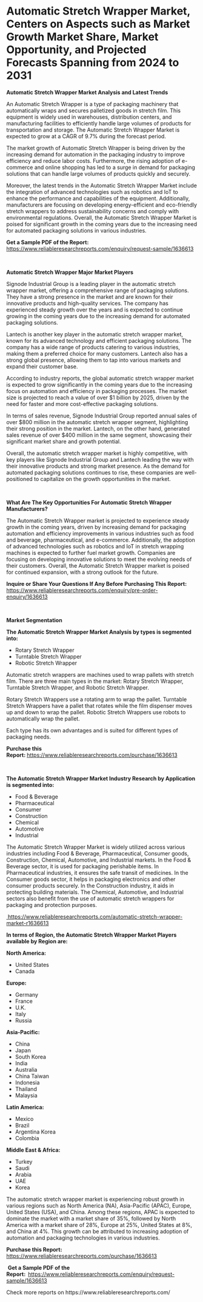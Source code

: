 <p><h1>Automatic Stretch Wrapper Market, Centers on Aspects such as Market Growth Market Share, Market Opportunity, and Projected Forecasts Spanning from 2024 to 2031</h1></p><p><strong>Automatic Stretch Wrapper Market Analysis and Latest Trends</strong></p>
<p><p>An Automatic Stretch Wrapper is a type of packaging machinery that automatically wraps and secures palletized goods in stretch film. This equipment is widely used in warehouses, distribution centers, and manufacturing facilities to efficiently handle large volumes of products for transportation and storage. The Automatic Stretch Wrapper Market is expected to grow at a CAGR of 9.7% during the forecast period.</p><p>The market growth of Automatic Stretch Wrapper is being driven by the increasing demand for automation in the packaging industry to improve efficiency and reduce labor costs. Furthermore, the rising adoption of e-commerce and online shopping has led to a surge in demand for packaging solutions that can handle large volumes of products quickly and securely.</p><p>Moreover, the latest trends in the Automatic Stretch Wrapper Market include the integration of advanced technologies such as robotics and IoT to enhance the performance and capabilities of the equipment. Additionally, manufacturers are focusing on developing energy-efficient and eco-friendly stretch wrappers to address sustainability concerns and comply with environmental regulations. Overall, the Automatic Stretch Wrapper Market is poised for significant growth in the coming years due to the increasing need for automated packaging solutions in various industries.</p></p>
<p><strong>Get a Sample PDF of the Report:&nbsp;</strong> <a href="https://www.reliableresearchreports.com/enquiry/request-sample/1636613">https://www.reliableresearchreports.com/enquiry/request-sample/1636613</a></p>
<p>&nbsp;</p>
<p><strong>Automatic Stretch Wrapper Major Market Players</strong></p>
<p><p>Signode Industrial Group is a leading player in the automatic stretch wrapper market, offering a comprehensive range of packaging solutions. They have a strong presence in the market and are known for their innovative products and high-quality services. The company has experienced steady growth over the years and is expected to continue growing in the coming years due to the increasing demand for automated packaging solutions.</p><p>Lantech is another key player in the automatic stretch wrapper market, known for its advanced technology and efficient packaging solutions. The company has a wide range of products catering to various industries, making them a preferred choice for many customers. Lantech also has a strong global presence, allowing them to tap into various markets and expand their customer base.</p><p>According to industry reports, the global automatic stretch wrapper market is expected to grow significantly in the coming years due to the increasing focus on automation and efficiency in packaging processes. The market size is projected to reach a value of over $1 billion by 2025, driven by the need for faster and more cost-effective packaging solutions.</p><p>In terms of sales revenue, Signode Industrial Group reported annual sales of over $800 million in the automatic stretch wrapper segment, highlighting their strong position in the market. Lantech, on the other hand, generated sales revenue of over $400 million in the same segment, showcasing their significant market share and growth potential.</p><p>Overall, the automatic stretch wrapper market is highly competitive, with key players like Signode Industrial Group and Lantech leading the way with their innovative products and strong market presence. As the demand for automated packaging solutions continues to rise, these companies are well-positioned to capitalize on the growth opportunities in the market.</p></p>
<p>&nbsp;</p>
<p><strong>What Are The Key Opportunities For Automatic Stretch Wrapper Manufacturers?</strong></p>
<p><p>The Automatic Stretch Wrapper market is projected to experience steady growth in the coming years, driven by increasing demand for packaging automation and efficiency improvements in various industries such as food and beverage, pharmaceutical, and e-commerce. Additionally, the adoption of advanced technologies such as robotics and IoT in stretch wrapping machines is expected to further fuel market growth. Companies are focusing on developing innovative solutions to meet the evolving needs of their customers. Overall, the Automatic Stretch Wrapper market is poised for continued expansion, with a strong outlook for the future.</p></p>
<p><strong>Inquire or Share Your Questions If Any Before Purchasing This Report:</strong> <a href="https://www.reliableresearchreports.com/enquiry/pre-order-enquiry/1636613">https://www.reliableresearchreports.com/enquiry/pre-order-enquiry/1636613</a></p>
<p>&nbsp;</p>
<p><strong>Market Segmentation</strong></p>
<p><strong>The Automatic Stretch Wrapper Market Analysis by types is segmented into:</strong></p>
<p><ul><li>Rotary Stretch Wrapper</li><li>Turntable Stretch Wrapper</li><li>Robotic Stretch Wrapper</li></ul></p>
<p><p>Automatic stretch wrappers are machines used to wrap pallets with stretch film. There are three main types in the market: Rotary Stretch Wrapper, Turntable Stretch Wrapper, and Robotic Stretch Wrapper. </p><p>Rotary Stretch Wrappers use a rotating arm to wrap the pallet. Turntable Stretch Wrappers have a pallet that rotates while the film dispenser moves up and down to wrap the pallet. Robotic Stretch Wrappers use robots to automatically wrap the pallet. </p><p>Each type has its own advantages and is suited for different types of packaging needs.</p></p>
<p><strong>Purchase this Report:&nbsp;</strong><a href="https://www.reliableresearchreports.com/purchase/1636613">https://www.reliableresearchreports.com/purchase/1636613</a></p>
<p>&nbsp;</p>
<p><strong>The Automatic Stretch Wrapper Market Industry Research by Application is segmented into:</strong></p>
<p><ul><li>Food & Beverage</li><li>Pharmaceutical</li><li>Consumer</li><li>Construction</li><li>Chemical</li><li>Automotive</li><li>Industrial</li></ul></p>
<p><p>The Automatic Stretch Wrapper Market is widely utilized across various industries including Food & Beverage, Pharmaceutical, Consumer goods, Construction, Chemical, Automotive, and Industrial markets. In the Food & Beverage sector, it is used for packaging perishable items. In Pharmaceutical industries, it ensures the safe transit of medicines. In the Consumer goods sector, it helps in packaging electronics and other consumer products securely. In the Construction industry, it aids in protecting building materials. The Chemical, Automotive, and Industrial sectors also benefit from the use of automatic stretch wrappers for packaging and protection purposes.</p></p>
<p><a href="https://www.reliableresearchreports.com/automatic-stretch-wrapper-market-r1636613">&nbsp;https://www.reliableresearchreports.com/automatic-stretch-wrapper-market-r1636613</a></p>
<p><strong>In terms of Region, the Automatic Stretch Wrapper Market Players available by Region are:</strong></p>
<p>
    <p> <strong> North America: </strong>
        <ul>
            <li>United States</li>
            <li>Canada</li>
        </ul>
        </p> 
    <p> <strong> Europe: </strong>
        <ul>
            <li>Germany</li>
            <li>France</li>
            <li>U.K.</li>
            <li>Italy</li>
            <li>Russia</li>
        </ul>
        </p> 
    <p> <strong> Asia-Pacific: </strong>
        <ul>
            <li>China</li>
            <li>Japan</li>
            <li>South Korea</li>
            <li>India</li>
            <li>Australia</li>
            <li>China Taiwan</li>
            <li>Indonesia</li>
            <li>Thailand</li>
            <li>Malaysia</li>
        </ul>
        </p> 
    <p> <strong> Latin America: </strong>
        <ul>
            <li>Mexico</li>
            <li>Brazil</li>
            <li>Argentina Korea</li>
            <li>Colombia</li>
        </ul>
        </p> 
    <p> <strong> Middle East & Africa: </strong>
        <ul>
            <li>Turkey</li>
            <li>Saudi</li>
            <li>Arabia</li>
            <li>UAE</li>
            <li>Korea</li>
        </ul>
    </p>
    </p>
<p><p>The automatic stretch wrapper market is experiencing robust growth in various regions such as North America (NA), Asia-Pacific (APAC), Europe, United States (USA), and China. Among these regions, APAC is expected to dominate the market with a market share of 35%, followed by North America with a market share of 28%, Europe at 25%, United States at 8%, and China at 4%. This growth can be attributed to increasing adoption of automation and packaging technologies in various industries.</p></p>
<p><strong>Purchase this Report: </strong><a href="https://www.reliableresearchreports.com/purchase/1636613">https://www.reliableresearchreports.com/purchase/1636613</a></p>
<p>&nbsp;<strong>Get a Sample PDF of the Report:&nbsp;&nbsp;</strong><a href="https://www.reliableresearchreports.com/enquiry/request-sample/1636613">https://www.reliableresearchreports.com/enquiry/request-sample/1636613</a></p>
<p><strong></strong></p>
<p>Check more reports on https://www.reliableresearchreports.com/</p>